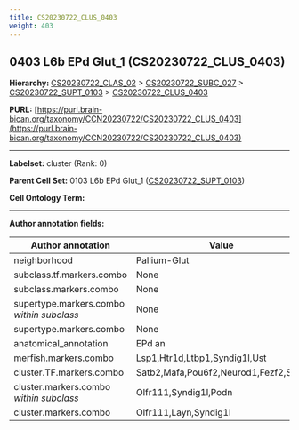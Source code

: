 ```yaml
---
title: CS20230722_CLUS_0403
weight: 403
---
```

## 0403 L6b EPd Glut_1 (CS20230722_CLUS_0403)
<b>Hierarchy: </b>
[CS20230722_CLAS_02](../CS20230722_CLAS_02) >
[CS20230722_SUBC_027](../CS20230722_SUBC_027) >
[CS20230722_SUPT_0103](../CS20230722_SUPT_0103) >
[CS20230722_CLUS_0403](../CS20230722_CLUS_0403)

**PURL:** [https://purl.brain-bican.org/taxonomy/CCN20230722/CS20230722_CLUS_0403](https://purl.brain-bican.org/taxonomy/CCN20230722/CS20230722_CLUS_0403)

---


**Labelset:** cluster (Rank: 0)

**Parent Cell Set:** 0103 L6b EPd Glut_1 ([CS20230722_SUPT_0103](../CS20230722_SUPT_0103))



**Cell Ontology Term:** 

[MARKER GENES.]: #


---

[TRANSFERRED ANNOTATIONS.]: #


[AUTHOR ANNOTATION FIELDS.]: #


**Author annotation fields:**

| Author annotation | Value |
|-------------------|-------|
|neighborhood|Pallium-Glut|
|subclass.tf.markers.combo|None|
|subclass.markers.combo|None|
|supertype.markers.combo _within subclass_|None|
|supertype.markers.combo|None|
|anatomical_annotation|EPd an|
|merfish.markers.combo|Lsp1,Htr1d,Ltbp1,Syndig1l,Ust|
|cluster.TF.markers.combo|Satb2,Mafa,Pou6f2,Neurod1,Fezf2,Sall2|
|cluster.markers.combo _within subclass_|Olfr111,Syndig1l,Podn|
|cluster.markers.combo|Olfr111,Layn,Syndig1l|
